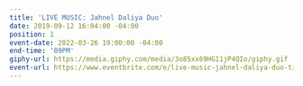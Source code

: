 ```yaml
---
title: 'LIVE MUSIC: Jahnel Daliya Duo'
date: 2019-09-12 16:04:00 -04:00
position: 1
event-date: 2022-03-26 19:00:00 -04:00
end-time: '09PM'
giphy-url: https://media.giphy.com/media/3o85xx69HG11jP4QIo/giphy.gif
event-url: https://www.eventbrite.com/e/live-music-jahnel-daliya-duo-tickets-275338624237
---
```


